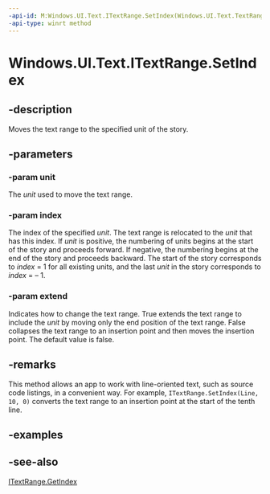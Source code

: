 ```yaml
---
-api-id: M:Windows.UI.Text.ITextRange.SetIndex(Windows.UI.Text.TextRangeUnit,System.Int32,System.Boolean)
-api-type: winrt method
---
```


<!-- Method syntax
public void SetIndex(Windows.UI.Text.TextRangeUnit unit, System.Int32 index, System.Boolean extend)
-->

# Windows.UI.Text.ITextRange.SetIndex

## -description
Moves the text range to the specified unit of the story.



## -parameters
### -param unit
The *unit* used to move the text range.

### -param index
The index of the specified *unit*. The text range is relocated to the *unit* that has this index. If *unit* is positive, the numbering of units begins at the start of the story and proceeds forward. If negative, the numbering begins at the end of the story and proceeds backward. The start of the story corresponds to *index* = 1 for all existing units, and the last *unit* in the story corresponds to *index* = – 1.

### -param extend
Indicates how to change the text range. True extends the text range to include the *unit* by moving only the end position of the text range. False collapses the text range to an insertion point and then moves the insertion point. The default value is false.

## -remarks
This method allows an app to work with line-oriented text, such as source code listings, in a convenient way. For example, `ITextRange.SetIndex(Line, 10, 0)` converts the text range to an insertion point at the start of the tenth line.

## -examples

## -see-also
[ITextRange.GetIndex](itextrange_getindex_825085340.md)
